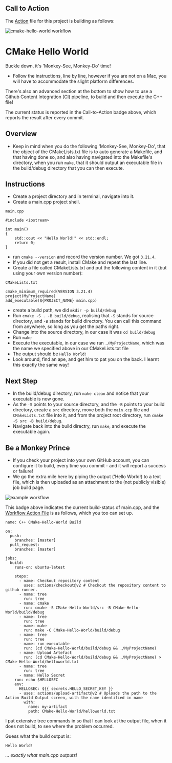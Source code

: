 ## Call to Action

The [Action](https://github.com/HarrisonOfTheNorth/Actions/blob/master/.github/workflows/cmake-hello-world.yml) file for this project is building as follows:

![cmake-hello-world workflow](https://github.com/HarrisonOfTheNorth/Actions/actions/workflows/cmake-hello-world.yml/badge.svg)

# CMake Hello World

Buckle down, it's 'Monkey-See, Monkey-Do' time!

- Follow the instructions, line by line, however if you are not on a Mac, you will have to accommodate the slight platform differences.

There's also an advanced section at the bottom to show how to use a Github Content Integration (CI) pipeline, to build and then execute the C++ file!

The current status is reported in the Call-to-Action badge above, which reports the result after every commit.

## Overview

- Keep in mind when you do the following 'Monkey-See, Monkey-Do', that the object of the CMakeLists.txt file is to auto generate a Makefile, and that having done so, and also having navigated into the Makefile's directory, when you run `make`, that it should output an executable file in the build/debug directory that you can then execute.

## Instructions

- Create a project directory and in terminal, navigate into it.
- Create a main.cpp project shell.

`main.cpp`

```
#include <iostream>

int main()
{
	std::cout << "Hello World!" << std::endl;
	return 0;
}
```

- run `cmake --version` and record the version number. We got `3.21.4`.
- If you did not get a result, install CMake and repeat the last line.
- Create a file called CMakeLists.txt and put the following content in it (but using your own version number):

`CMakeLists.txt`

```
cmake_minimum_required(VERSION 3.21.4)
project(MyProjectName)
add_executable(${PROJECT_NAME} main.cpp)
```

- create a build path, we did `mkdir -p build/debug`
- Run `cmake -S . -B build/debug`, realising that `-S` stands for source directory, and `-B` stands for build directory. You can call this command from anywhere, so long as you get the paths right.
- Change into the source directory, in our case it was `cd build/debug`
- Run `make`
- Execute the executable, in our case we ran `./MyProjectName`, which was the name we specified above in our CMakeLists.txt file
- The output should be `Hello World!`
- Look around, find an ape, and get him to pat you on the back. I learnt this exactly the same way!

## Next Step

- In the build/debug directory, run `make clean` and notice that your executable is now gone.
- As the `-S` points to your source directory, and the `-B` points to your build directory, create a `src` directory, move both the `main.ccp` file and `CMakeLists.txt` file into it, and from the project root directory, run `cmake -S src -B build/debug`.
- Navigate back into the build directry, run `make`, and execute the executable again.

## Be a Monkey Prince

- If you check your project into your own GitHub account, you can configure it to build, every time you commit - and it will report a success or failure!
- We go the extra mile here by piping the output ('Hello World!) to a text file, which is then uploaded as an attachment to the (not publicly visible) job build page.

![example workflow](https://github.com/HarrisonOfTheNorth/CMake-Hello-World/actions/workflows/c-cpp.yml/badge.svg)

This badge above indicates the current build-status of main.cpp, and the [Workflow Action File](https://github.com/HarrisonOfTheNorth/Actions/blob/master/.github/workflows/cmake-hello-world.yml) is as follows, which you too can set up.

```
name: C++ CMake-Hello-World Build

on:
  push:
    branches: [master]
  pull_request:
    branches: [master]

jobs:
  build:
    runs-on: ubuntu-latest

    steps:
      - name: Checkout repository content
        uses: actions/checkout@v2 # Checkout the repository content to github runner.
      - name: tree
        run: tree
      - name: cmake
        run: cmake -S CMake-Hello-World/src -B CMake-Hello-World/build/debug
      - name: tree
        run: tree
      - name: make
        run: make -C CMake-Hello-World/build/debug
      - name: tree
        run: tree
      - name: run executable
        run: (cd CMake-Hello-World/build/debug && ./MyProjectName)
      - name: Upload Artefact
        run: (cd CMake-Hello-World/build/debug && ./MyProjectName) > CMake-Hello-World/helloworld.txt
      - name: tree
        run: tree
      - name: Hello Secret
	run: echo $HELLOSEC
	env:
	  HELLOSEC: ${{ secrets.HELLO_SECRET_KEY }}
      - uses: actions/upload-artifact@v2 # Uploads the path to the Action Build Output screen, with the name identified in name
        with:
          name: my-artifact
          path: CMake-Hello-World/helloworld.txt

```

I put extensive tree commands in so that I can look at the output file, when it does not build, to see where the problem occurred.

Guess what the build output is:

`Hello World!`

_... exactly what main.cpp outputs!_

